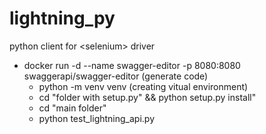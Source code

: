 
# lightning_py
python client for &lt;selenium> driver

* docker run -d --name swagger-editor -p 8080:8080 swaggerapi/swagger-editor (generate code)
  * python -m venv venv (creating vitual environment)
  * cd "folder with setup.py" && python setup.py install" 
  * cd "main folder"
  * python test_lightning_api.py